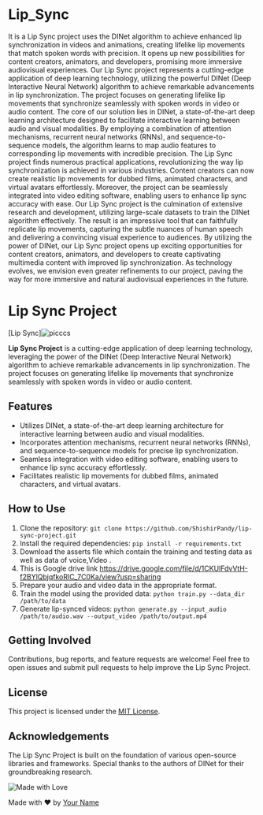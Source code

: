 # Lip_Sync
It is  a Lip Sync project uses the DINet algorithm to achieve enhanced lip synchronization in videos and animations, creating lifelike lip movements that match spoken words with precision. It opens up new possibilities for content creators, animators, and developers, promising more immersive audiovisual experiences.
Our Lip Sync project represents a cutting-edge application of deep learning technology, utilizing the powerful DINet (Deep Interactive Neural Network) algorithm to achieve remarkable advancements in lip synchronization. The project focuses on generating lifelike lip movements that synchronize seamlessly with spoken words in video or audio content.
The core of our solution lies in DINet, a state-of-the-art deep learning architecture designed to facilitate interactive learning between audio and visual modalities. By employing a combination of attention mechanisms, recurrent neural networks (RNNs), and sequence-to-sequence models, the algorithm learns to map audio features to corresponding lip movements with incredible precision.
The Lip Sync project finds numerous practical applications, revolutionizing the way lip synchronization is achieved in various industries. Content creators can now create realistic lip movements for dubbed films, animated characters, and virtual avatars effortlessly. Moreover, the project can be seamlessly integrated into video editing software, enabling users to enhance lip sync accuracy with ease.
Our Lip Sync project is the culmination of extensive research and development, utilizing large-scale datasets to train the DINet algorithm effectively. The result is an impressive tool that can faithfully replicate lip movements, capturing the subtle nuances of human speech and delivering a convincing visual experience to audiences.
By utilizing the power of DINet, our Lip Sync project opens up exciting opportunities for content creators, animators, and developers to create captivating multimedia content with improved lip synchronization. As technology evolves, we envision even greater refinements to our project, paving the way for more immersive and natural audiovisual experiences in the future.

# Lip Sync Project

[Lip Sync]![picccs](https://github.com/ShishirPandy/Lip_Sync/assets/87159675/7c42e051-b1d1-450d-bcc8-e4e0b3ab218f)


**Lip Sync Project** is a cutting-edge application of deep learning technology, leveraging the power of the DINet (Deep Interactive Neural Network) algorithm to achieve remarkable advancements in lip synchronization. The project focuses on generating lifelike lip movements that synchronize seamlessly with spoken words in video or audio content.

## Features

- Utilizes DINet, a state-of-the-art deep learning architecture for interactive learning between audio and visual modalities.
- Incorporates attention mechanisms, recurrent neural networks (RNNs), and sequence-to-sequence models for precise lip synchronization.
- Seamless integration with video editing software, enabling users to enhance lip sync accuracy effortlessly.
- Facilitates realistic lip movements for dubbed films, animated characters, and virtual avatars.

## How to Use

1. Clone the repository: `git clone https://github.com/ShishirPandy/lip-sync-project.git`
2. Install the required dependencies: `pip install -r requirements.txt`
3. Download the asserts file which contain the training and testing data as well as data of voice,Video .
4. This is Google drive link https://drive.google.com/file/d/1CKUlFdvVtH-f2BYlQbjqfkoRlC_7C0Ka/view?usp=sharing
5. Prepare your audio and video data in the appropriate format.
6. Train the model using the provided data: `python train.py --data_dir /path/to/data`
7. Generate lip-synced videos: `python generate.py --input_audio /path/to/audio.wav --output_video /path/to/output.mp4`

## Getting Involved

Contributions, bug reports, and feature requests are welcome! Feel free to open issues and submit pull requests to help improve the Lip Sync Project.

## License

This project is licensed under the [MIT License](LICENSE).

## Acknowledgements

The Lip Sync Project is built on the foundation of various open-source libraries and frameworks. Special thanks to the authors of DINet for their groundbreaking research.

![Made with Love](https://madewithlove.now.sh/in?heart=true&colorB=%23ff0000)

Made with ❤️ by [Your Name](https://github.com/ShishirPandy)

